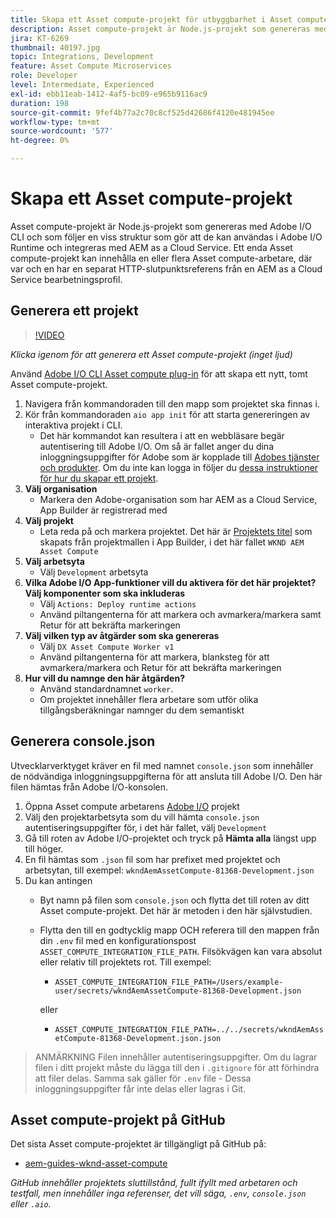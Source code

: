 ```yaml
---
title: Skapa ett Asset compute-projekt för utbyggbarhet i Asset compute
description: Asset compute-projekt är Node.js-projekt som genereras med Adobe I/O CLI och som följer en viss struktur som gör att de kan användas i Adobe I/O Runtime och integreras med AEM as a Cloud Service.
jira: KT-6269
thumbnail: 40197.jpg
topic: Integrations, Development
feature: Asset Compute Microservices
role: Developer
level: Intermediate, Experienced
exl-id: ebb11eab-1412-4af5-bc09-e965b9116ac9
duration: 198
source-git-commit: 9fef4b77a2c70c8cf525d42686f4120e481945ee
workflow-type: tm+mt
source-wordcount: '577'
ht-degree: 0%

---
```


# Skapa ett Asset compute-projekt

Asset compute-projekt är Node.js-projekt som genereras med Adobe I/O CLI och som följer en viss struktur som gör att de kan användas i Adobe I/O Runtime och integreras med AEM as a Cloud Service. Ett enda Asset compute-projekt kan innehålla en eller flera Asset compute-arbetare, där var och en har en separat HTTP-slutpunktsreferens från en AEM as a Cloud Service bearbetningsprofil.

## Generera ett projekt

>[!VIDEO](https://video.tv.adobe.com/v/40197?quality=12&learn=on)

_Klicka igenom för att generera ett Asset compute-projekt (inget ljud)_

Använd [Adobe I/O CLI Asset compute plug-in](../set-up/development-environment.md#aio-cli) för att skapa ett nytt, tomt Asset compute-projekt.

1. Navigera från kommandoraden till den mapp som projektet ska finnas i.
1. Kör från kommandoraden `aio app init` för att starta genereringen av interaktiva projekt i CLI.
   + Det här kommandot kan resultera i att en webbläsare begär autentisering till Adobe I/O. Om så är fallet anger du dina inloggningsuppgifter för Adobe som är kopplade till [Adobes tjänster och produkter](../set-up/accounts-and-services.md). Om du inte kan logga in följer du [dessa instruktioner för hur du skapar ett projekt](https://developer.adobe.com/app-builder/docs/getting_started/first_app/#42-developer-is-not-logged-in-as-enterprise-organization-user).
1. __Välj organisation__
   + Markera den Adobe-organisation som har AEM as a Cloud Service, App Builder är registrerad med
1. __Välj projekt__
   + Leta reda på och markera projektet. Det här är [Projektets titel](../set-up/app-builder.md) som skapats från projektmallen i App Builder, i det här fallet `WKND AEM Asset Compute`
1. __Välj arbetsyta__
   + Välj `Development` arbetsyta
1. __Vilka Adobe I/O App-funktioner vill du aktivera för det här projektet? Välj komponenter som ska inkluderas__
   + Välj `Actions: Deploy runtime actions`
   + Använd piltangenterna för att markera och avmarkera/markera samt Retur för att bekräfta markeringen
1. __Välj vilken typ av åtgärder som ska genereras__
   + Välj `DX Asset Compute Worker v1`
   + Använd piltangenterna för att markera, blanksteg för att avmarkera/markera och Retur för att bekräfta markeringen
1. __Hur vill du namnge den här åtgärden?__
   + Använd standardnamnet `worker`.
   + Om projektet innehåller flera arbetare som utför olika tillgångsberäkningar namnger du dem semantiskt

## Generera console.json

Utvecklarverktyget kräver en fil med namnet `console.json` som innehåller de nödvändiga inloggningsuppgifterna för att ansluta till Adobe I/O. Den här filen hämtas från Adobe I/O-konsolen.

1. Öppna Asset compute arbetarens [Adobe I/O](https://console.adobe.io) projekt
1. Välj den projektarbetsyta som du vill hämta `console.json` autentiseringsuppgifter för, i det här fallet, välj `Development`
1. Gå till roten av Adobe I/O-projektet och tryck på __Hämta alla__ längst upp till höger.
1. En fil hämtas som `.json` fil som har prefixet med projektet och arbetsytan, till exempel: `wkndAemAssetCompute-81368-Development.json`
1. Du kan antingen
   + Byt namn på filen som `console.json` och flytta det till roten av ditt Asset compute-projekt. Det här är metoden i den här självstudien.
   + Flytta den till en godtycklig mapp OCH referera till den mappen från din `.env` fil med en konfigurationspost `ASSET_COMPUTE_INTEGRATION_FILE_PATH`. Filsökvägen kan vara absolut eller relativ till projektets rot. Till exempel:
      + `ASSET_COMPUTE_INTEGRATION_FILE_PATH=/Users/example-user/secrets/wkndAemAssetCompute-81368-Development.json`

     eller
      + `ASSET_COMPUTE_INTEGRATION_FILE_PATH=../../secrets/wkndAemAssetCompute-81368-Development.json.json`

> ANMÄRKNING
> Filen innehåller autentiseringsuppgifter. Om du lagrar filen i ditt projekt måste du lägga till den i `.gitignore` för att förhindra att filer delas. Samma sak gäller för `.env` file - Dessa inloggningsuppgifter får inte delas eller lagras i Git.

## Asset compute-projekt på GitHub

Det sista Asset compute-projektet är tillgängligt på GitHub på:

+ [aem-guides-wknd-asset-compute](https://github.com/adobe/aem-guides-wknd-asset-compute)

_GitHub innehåller projektets sluttillstånd, fullt ifyllt med arbetaren och testfall, men innehåller inga referenser, det vill säga, `.env`, `console.json` eller `.aio`._
